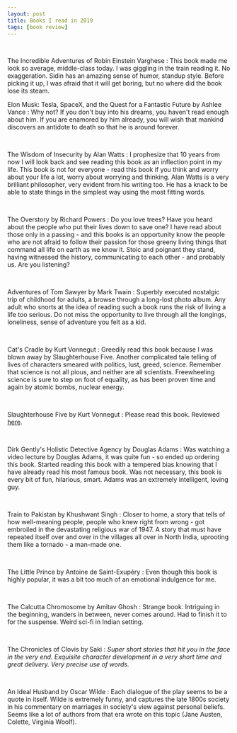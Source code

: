 ```yaml
---
layout: post
title: Books I read in 2019
tags: [book review]
---
```

<br/>

The Incredible Adventures of Robin Einstein Varghese
: This book made me look so average, middle-class today. I was giggling in the train reading it. No exaggeration. Sidin has an amazing sense of humor, standup style. Before picking it up, I was afraid that it will get boring, but no where did the book lose its steam.
<br/>

Elon Musk: Tesla, SpaceX, and the Quest for a Fantastic Future by Ashlee Vance
: Why not? If you don't buy into his dreams, you haven't read enough about him. If you are enamored by him already, you will wish that mankind discovers an antidote to death so that he is around forever.

<br/>

The Wisdom of Insecurity by Alan Watts
: I prophesize that 10 years from now I will look back and see reading this book as an inflection point in my life. This book is not for everyone - read this book if you think and worry about your life a lot, worry about worrying and thinking. Alan Watts is a very brilliant philosopher, very evident from his writing too. He has a knack to be able to state things in the simplest way using the most fitting words.

<br/>

The Overstory by Richard Powers
: Do you love trees? Have you heard about the people who put their lives down to save one? I have read about those only in a passing - and this books is an opportunity know the people who are not afraid to follow their passion for those greeny living things that command all life on earth as we know it. Stoic and poignant they stand, having witnessed the history, communicating to each other - and probably us. Are you listening?

<br/>

Adventures of Tom Sawyer by Mark Twain
: Superbly executed nostalgic trip of childhood for adults, a browse through a long-lost photo album. Any adult who snorts at the idea of reading such a book runs the risk of living a life too serious. Do not miss the opportunity to live through all the longings, loneliness, sense of adventure you felt as a kid.

<br/>

Cat's Cradle by Kurt Vonnegut
: Greedily read this book because I was blown away by Slaughterhouse Five. Another complicated tale telling of lives of characters smeared with politics, lust, greed, science. Remember that science is not all pious, and neither are all scientists. Freewheeling science is sure to step on foot of equality, as has been proven time and again by atomic bombs, nuclear energy.

<br/>

Slaughterhouse Five by Kurt Vonnegut
: Please read this book. Reviewed <a href="https://shikha-aggarwal.github.io/2019-06-08-slaughterhouse-five/" class="post-read-more">here</a>.

<br/>

Dirk Gently's Holistic Detective Agency by Douglas Adams
: Was watching a video lecture by Douglas Adams, it was quite fun - so ended up ordering this book. Started reading this book with a tempered bias knowing that I have already read his most famous book. Was not necessary, this book is every bit of fun, hilarious, smart. Adams was an extremely intelligent, loving guy.

<br/>

Train to Pakistan by Khushwant Singh
: Closer to home, a story that tells of how well-meaning people, people who knew right from wrong - got embroiled in the devastating religious war of 1947. A story that must have repeated itself over and over in the villages all over in North India, uprooting them like a tornado - a man-made one.

<br/>

The Little Prince by Antoine de Saint-Exupéry
: Even though this book is highly popular, it was a bit too much of an emotional indulgence for me.

<br/>

The Calcutta Chromosome by Amitav Ghosh
: Strange book. Intriguing in the beginning, wanders in between, never comes around. Had to finish it to for the suspense. Weird sci-fi in Indian setting.

<br/>

The Chronicles of Clovis by Saki 
: *Super short stories that hit you in the face in the very end. Exquisite character development in a very short time and great delivery. Very precise use of words.*

<br/>

An Ideal Husband by Oscar Wilde
: Each dialogue of the play seems to be a quote in itself. Wilde is extremely funny, and captures the late 1800s society in his commentary on marriages in society's view against personal beliefs. Seems like a lot of authors from that era wrote on this topic (Jane Austen, Colette, Virginia Woolf).

<br/>
